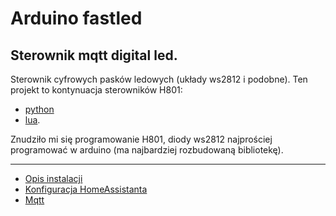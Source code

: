 # Arduino fastled
## Sterownik mqtt digital led.

Sterownik cyfrowych pasków ledowych (układy ws2812 i podobne). Ten projekt to kontynuacja sterowników H801:
* [python](https://github.com/ter-haar/h801_mqtt_light) 
* [lua](https://github.com/ter-haar/lua_mqtt_light). 

Znudziło mi się programowanie H801, diody ws2812 najprościej programować w arduino (ma najbardziej rozbudowaną bibliotekę). 

-------------------
* [Opis instalacji](install_pl.md)
* [Konfiguracja HomeAssistanta](hass_pl.md)
* [Mqtt](mqtt_pl.md)
